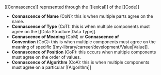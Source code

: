 [[Connascence]] represented through the [[lexical]] of the [[Code]]

- **Connascence of Name** (CoN): this is when multiple parts agree on the name.
- **Connascence of Type** (CoT): this is when multiple components must agree on the [[Data Structure|Data Type]].
- **Connascence of Meaning** (CoM) or **Connascence of Convention** (CoC): this is when multiple components must agree on the meaning of specific [[my-library/carreer/development/Value|Value]].
- **Connascence of Position** (CoP): this occurs when multiple components must agree on the order of values.
- **Connascence of Algorithm** (CoA): this is when multiple components must agree on a particular [[Algorithm]]
